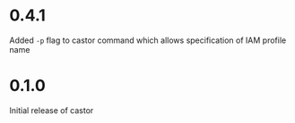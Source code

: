 
# 0.4.1

Added `-p` flag to castor command which allows specification of IAM profile name

# 0.1.0

Initial release of castor
